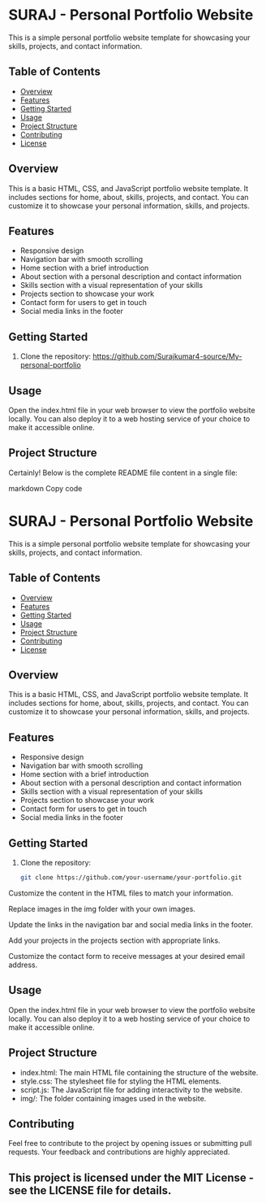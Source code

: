 # SURAJ - Personal Portfolio Website

This is a simple personal portfolio website template for showcasing your skills, projects, and contact information.

## Table of Contents

- [Overview](#overview)
- [Features](#features)
- [Getting Started](#getting-started)
- [Usage](#usage)
- [Project Structure](#project-structure)
- [Contributing](#contributing)
- [License](#license)

## Overview

This is a basic HTML, CSS, and JavaScript portfolio website template. It includes sections for home, about, skills, projects, and contact. You can customize it to showcase your personal information, skills, and projects.

## Features

- Responsive design
- Navigation bar with smooth scrolling
- Home section with a brief introduction
- About section with a personal description and contact information
- Skills section with a visual representation of your skills
- Projects section to showcase your work
- Contact form for users to get in touch
- Social media links in the footer

## Getting Started

1. Clone the repository:  https://github.com/Surajkumar4-source/My-personal-portfolio



## Usage

Open the index.html file in your web browser to view the portfolio website locally. You can also deploy it to a web hosting service of your choice to make it accessible online.


## Project Structure


Certainly! Below is the complete README file content in a single file:

markdown
Copy code
# SURAJ - Personal Portfolio Website

This is a simple personal portfolio website template for showcasing your skills, projects, and contact information.

## Table of Contents

- [Overview](#overview)
- [Features](#features)
- [Getting Started](#getting-started)
- [Usage](#usage)
- [Project Structure](#project-structure)
- [Contributing](#contributing)
- [License](#license)

## Overview

This is a basic HTML, CSS, and JavaScript portfolio website template. It includes sections for home, about, skills, projects, and contact. You can customize it to showcase your personal information, skills, and projects.

## Features

- Responsive design
- Navigation bar with smooth scrolling
- Home section with a brief introduction
- About section with a personal description and contact information
- Skills section with a visual representation of your skills
- Projects section to showcase your work
- Contact form for users to get in touch
- Social media links in the footer

## Getting Started

1. Clone the repository:

   ```bash
   git clone https://github.com/your-username/your-portfolio.git
Customize the content in the HTML files to match your information.

Replace images in the img folder with your own images.

Update the links in the navigation bar and social media links in the footer.

Add your projects in the projects section with appropriate links.

Customize the contact form to receive messages at your desired email address.

## Usage
Open the index.html file in your web browser to view the portfolio website locally. You can also deploy it to a web hosting service of your choice to make it accessible online.

## Project Structure

- index.html: The main HTML file containing the structure of the website.
- style.css: The stylesheet file for styling the HTML elements.
- script.js: The JavaScript file for adding interactivity to the website.
- img/: The folder containing images used in the website.


## Contributing

Feel free to contribute to the project by opening issues or submitting pull requests. Your feedback and contributions are highly appreciated.

## This project is licensed under the MIT License - see the LICENSE file for details.


